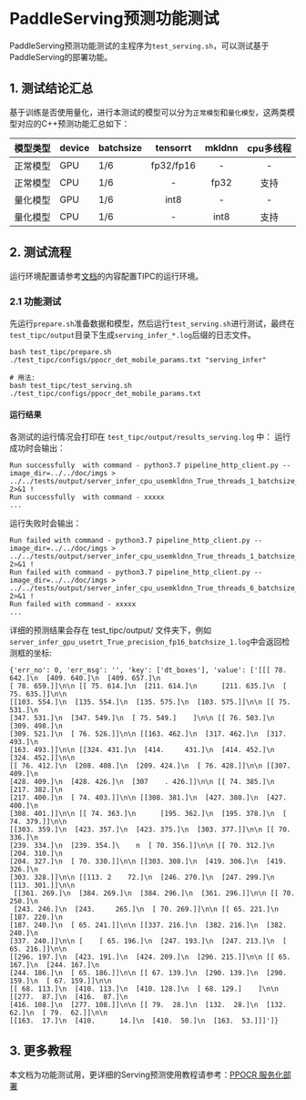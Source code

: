 # PaddleServing预测功能测试

PaddleServing预测功能测试的主程序为`test_serving.sh`，可以测试基于PaddleServing的部署功能。

## 1. 测试结论汇总

基于训练是否使用量化，进行本测试的模型可以分为`正常模型`和`量化模型`，这两类模型对应的C++预测功能汇总如下：

| 模型类型 |device | batchsize | tensorrt | mkldnn | cpu多线程 |
|  ----   |  ---- |   ----   |  :----:  |   :----:   |  :----:  |
| 正常模型 | GPU | 1/6 | fp32/fp16 | - | - |
| 正常模型 | CPU | 1/6 | - | fp32 | 支持 |
| 量化模型 | GPU | 1/6 | int8 | - | - |
| 量化模型 | CPU | 1/6 | - | int8 | 支持 |

## 2. 测试流程
运行环境配置请参考[文档](./install.md)的内容配置TIPC的运行环境。

### 2.1 功能测试
先运行`prepare.sh`准备数据和模型，然后运行`test_serving.sh`进行测试，最终在```test_tipc/output```目录下生成`serving_infer_*.log`后缀的日志文件。

```shell
bash test_tipc/prepare.sh ./test_tipc/configs/ppocr_det_mobile_params.txt "serving_infer"

# 用法:
bash test_tipc/test_serving.sh ./test_tipc/configs/ppocr_det_mobile_params.txt
```  

#### 运行结果

各测试的运行情况会打印在 `test_tipc/output/results_serving.log` 中：
运行成功时会输出：

```
Run successfully  with command - python3.7 pipeline_http_client.py --image_dir=../../doc/imgs > ../../tests/output/server_infer_cpu_usemkldnn_True_threads_1_batchsize_1.log 2>&1 !
Run successfully  with command - xxxxx
...
```

运行失败时会输出：

```
Run failed with command - python3.7 pipeline_http_client.py --image_dir=../../doc/imgs > ../../tests/output/server_infer_cpu_usemkldnn_True_threads_1_batchsize_1.log 2>&1 !
Run failed with command - python3.7 pipeline_http_client.py --image_dir=../../doc/imgs > ../../tests/output/server_infer_cpu_usemkldnn_True_threads_6_batchsize_1.log 2>&1 !
Run failed with command - xxxxx
...
```

详细的预测结果会存在 test_tipc/output/ 文件夹下，例如`server_infer_gpu_usetrt_True_precision_fp16_batchsize_1.log`中会返回检测框的坐标:

```
{'err_no': 0, 'err_msg': '', 'key': ['dt_boxes'], 'value': ['[[[ 78. 642.]\n  [409. 640.]\n  [409. 657.]\n  
[ 78. 659.]]\n\n [[ 75. 614.]\n  [211. 614.]\n      [211. 635.]\n  [ 75. 635.]]\n\n
[[103. 554.]\n  [135. 554.]\n  [135. 575.]\n  [103. 575.]]\n\n [[ 75. 531.]\n  
[347. 531.]\n  [347. 549.]\n  [ 75. 549.]    ]\n\n [[ 76. 503.]\n  [309. 498.]\n  
[309. 521.]\n  [ 76. 526.]]\n\n [[163. 462.]\n  [317. 462.]\n  [317. 493.]\n  
[163. 493.]]\n\n [[324. 431.]\n  [414.     431.]\n  [414. 452.]\n  [324. 452.]]\n\n
[[ 76. 412.]\n  [208. 408.]\n  [209. 424.]\n  [ 76. 428.]]\n\n [[307. 409.]\n  
[428. 409.]\n  [428. 426.]\n  [307    . 426.]]\n\n [[ 74. 385.]\n  [217. 382.]\n  
[217. 400.]\n  [ 74. 403.]]\n\n [[308. 381.]\n  [427. 380.]\n  [427. 400.]\n  
[308. 401.]]\n\n [[ 74. 363.]\n      [195. 362.]\n  [195. 378.]\n  [ 74. 379.]]\n\n
[[303. 359.]\n  [423. 357.]\n  [423. 375.]\n  [303. 377.]]\n\n [[ 70. 336.]\n  
[239. 334.]\n  [239. 354.]\    n  [ 70. 356.]]\n\n [[ 70. 312.]\n  [204. 310.]\n  
[204. 327.]\n  [ 70. 330.]]\n\n [[303. 308.]\n  [419. 306.]\n  [419. 326.]\n  
[303. 328.]]\n\n [[113. 2    72.]\n  [246. 270.]\n  [247. 299.]\n  [113. 301.]]\n\n
 [[361. 269.]\n  [384. 269.]\n  [384. 296.]\n  [361. 296.]]\n\n [[ 70. 250.]\n
 [243. 246.]\n  [243.     265.]\n  [ 70. 269.]]\n\n [[ 65. 221.]\n  [187. 220.]\n  
[187. 240.]\n  [ 65. 241.]]\n\n [[337. 216.]\n  [382. 216.]\n  [382. 240.]\n  
[337. 240.]]\n\n [    [ 65. 196.]\n  [247. 193.]\n  [247. 213.]\n  [ 65. 216.]]\n\n
[[296. 197.]\n  [423. 191.]\n  [424. 209.]\n  [296. 215.]]\n\n [[ 65. 167.]\n  [244. 167.]\n  
[244. 186.]\n  [ 65. 186.]]\n\n [[ 67. 139.]\n  [290. 139.]\n  [290. 159.]\n  [ 67. 159.]]\n\n
[[ 68. 113.]\n  [410. 113.]\n  [410. 128.]\n  [ 68. 129.]    ]\n\n [[277.  87.]\n  [416.  87.]\n  
[416. 108.]\n  [277. 108.]]\n\n [[ 79.  28.]\n  [132.  28.]\n  [132.  62.]\n  [ 79.  62.]]\n\n
[[163.  17.]\n  [410.      14.]\n  [410.  50.]\n  [163.  53.]]]']}
```


## 3. 更多教程

本文档为功能测试用，更详细的Serving预测使用教程请参考：[PPOCR 服务化部署](https://github.com/PaddlePaddle/PaddleOCR/blob/dygraph/deploy/pdserving/README_CN.md)  
